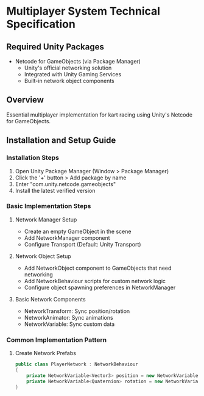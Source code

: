 # Multiplayer System Technical Specification

## Required Unity Packages
- Netcode for GameObjects (via Package Manager)
  - Unity's official networking solution
  - Integrated with Unity Gaming Services
  - Built-in network object components

## Overview
Essential multiplayer implementation for kart racing using Unity's Netcode for GameObjects.

## Installation and Setup Guide

### Installation Steps
1. Open Unity Package Manager (Window > Package Manager)
2. Click the '+' button > Add package by name
3. Enter "com.unity.netcode.gameobjects"
4. Install the latest verified version

### Basic Implementation Steps
1. Network Manager Setup
   - Create an empty GameObject in the scene
   - Add NetworkManager component
   - Configure Transport (Default: Unity Transport)

2. Network Object Setup
   - Add NetworkObject component to GameObjects that need networking
   - Add NetworkBehaviour scripts for custom network logic
   - Configure object spawning preferences in NetworkManager

3. Basic Network Components
   - NetworkTransform: Sync position/rotation
   - NetworkAnimator: Sync animations
   - NetworkVariable<T>: Sync custom data

### Common Implementation Pattern
1. Create Network Prefabs
   ```csharp
   public class PlayerNetwork : NetworkBehaviour
   {
       private NetworkVariable<Vector3> position = new NetworkVariable<Vector3>();
       private NetworkVariable<Quaternion> rotation = new NetworkVariable<Quaternion>();
   }